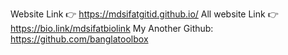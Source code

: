Website Link 👉 https://mdsifatgitid.github.io/
All website Link 👉 https://bio.link/mdsifatbiolink
My Another Github: https://github.com/banglatoolbox
